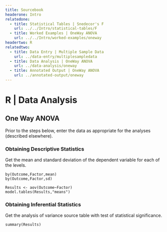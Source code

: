 ```yaml
---
title: Sourcebook
headerone: Intro
relatedone:
  - title: Statistical Tables | Snedecor's F
    url: ../../Intro/statistical-tables/F
  - title: Worked Examples | OneWay ANOVA
    url: ../../Intro/worked-examples/oneway
headertwo: R
relatedtwo:
  - title: Data Entry | Multiple Sample Data
    url: ../data-entry/multiplesampledata
  - title: Data Analysis | OneWay ANOVA
    url: ../data-analysis/oneway
  - title: Annotated Output | OneWay ANOVA
    url: ../annotated-output/oneway
---
```


# R | Data Analysis

## One Way ANOVA

Prior to the steps below, enter the data as appropriate for the analyses (described elsewhere).

### Obtaining Descriptive Statistics

Get the mean and standard deviation of the dependent variable for each of the levels.

```{r}
by(Outcome,Factor,mean)
by(Outcome,Factor,sd)
```

```{r}
Results <- aov(Outcome~Factor)
model.tables(Results,"means")
```

### Obtaining Inferential Statistics

Get the analysis of variance source table with test of statistical significance.

```{r}
summary(Results)
```
